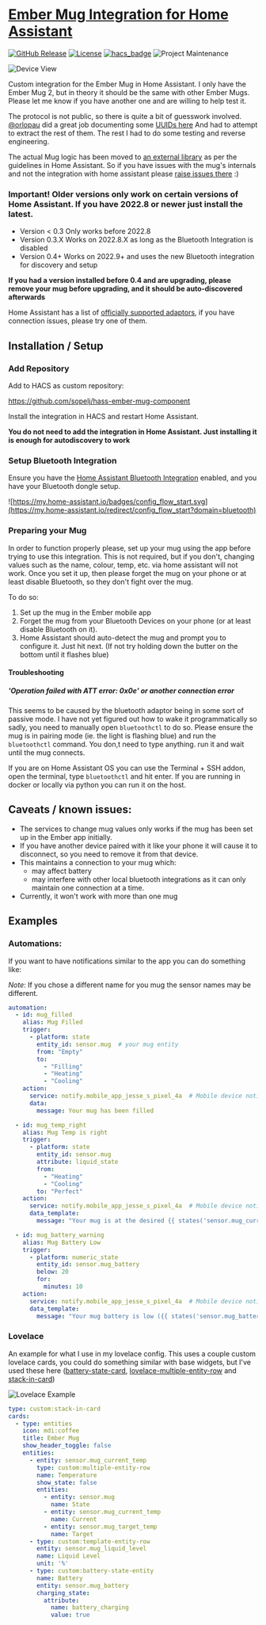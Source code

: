 # [Ember Mug Integration for Home Assistant](https://github.com/sopelj/hass-ember-mug-component)

[![GitHub Release](https://img.shields.io/github/release/sopelj/hass-ember-mug-component.svg?style=for-the-badge)](https://github.com/sopelj/hass-ember-mug-component/releases)
[![License](https://img.shields.io/github/license/sopelj/hass-ember-mug-component.svg?style=for-the-badge)](LICENSE.md)
[![hacs_badge](https://img.shields.io/badge/HACS-Custom-41BDF5.svg?style=for-the-badge)](https://github.com/hacs/integration)
![Project Maintenance](https://img.shields.io/maintenance/yes/2022.svg?style=for-the-badge)

![Device View](./examples/device_example.png)

Custom integration for the Ember Mug in Home Assistant.
I only have the Ember Mug 2, but in theory it should be the same with other Ember Mugs.
Please let me know if you have another one and are willing to help test it.

The protocol is not public, so there is quite a bit of guesswork involved. 
[@orlopau](https://github.com/orlopau) did a great job documenting some [UUIDs here](https://github.com/orlopau/ember-mug) And had to attempt to extract the rest of them. 
The rest I had to do some testing and reverse engineering.

The actual Mug logic has been moved to [an external library](https://github.com/sopelj/python-ember-mug) as per the guidelines in Home Assistant. 
So if you have issues with the mug's internals and not the integration with home assistant please [raise issues there](https://github.com/sopelj/python-ember-mug/issues) :)

### **Important!** Older versions only work on certain versions of Home Assistant. If you have 2022.8 or newer just install the latest.
- Version < 0.3 Only works before 2022.8
- Version 0.3.X Works on 2022.8.X as long as the Bluetooth Integration is disabled
- Version 0.4+ Works on 2022.9+ and uses the new Bluetooth integration for discovery and setup

**If you had a version installed before 0.4 and are upgrading, please remove your mug before upgrading, and it should be auto-discovered afterwards** 

Home Assistant has a list of [officially supported adaptors](https://www.home-assistant.io/integrations/bluetooth/#known-working-adapters), 
if you have connection issues, please try one of them.

## Installation / Setup

### Add Repository

Add to HACS as custom repository:

<https://github.com/sopelj/hass-ember-mug-component>

Install the integration in HACS and restart Home Assistant.

**You do not need to add the integration in Home Assistant. Just installing it is enough for autodiscovery to work**

### Setup Bluetooth Integration

Ensure you have the [Home Assistant Bluetooth Integration](https://www.home-assistant.io/integrations/bluetooth/) enabled, and you have your Bluetooth dongle setup.

![https://my.home-assistant.io/badges/config_flow_start.svg](https://my.home-assistant.io/redirect/config_flow_start?domain=bluetooth)

### Preparing your Mug

In order to function properly please, set up your mug using the app before trying to use this integration. 
This is not required, but if you don't, changing values such as the name, colour, temp, etc. via home assistant will not work. 
Once you set it up, then please forget the mug on your phone or at least disable Bluetooth, so they don't fight over the mug.

To do so:
 1. Set up the mug in the Ember mobile app 
 2. Forget the mug from your Bluetooth Devices on your phone (or at least disable Bluetooth on it). 
 3. Home Assistant should auto-detect the mug and prompt you to configure it. Just hit next. (If not try holding down the butter on the bottom until it flashes blue)

#### Troubleshooting

##### 'Operation failed with ATT error: 0x0e' or another connection error
This seems to be caused by the bluetooth adaptor being in some sort of passive mode. I have not yet figured out how to wake it programmatically so sadly, you need to manually open `bluetoothctl` to do so. 
Please ensure the mug is in pairing mode (ie. the light is flashing blue) and run the `bluetoothctl` command. You don,t need to type anything. run it and wait until the mug connects.

If you are on Home Assistant OS you can use the Terminal + SSH addon, open the terminal, type `bluetoothctl` and hit enter.
If you are running in docker or locally via python you can run it on the host.

## Caveats / known issues:

- The services to change mug values only works if the mug has been set up in the Ember app initially.
- If you have another device paired with it like your phone it will cause it to disconnect, so you need to remove it from that device.
- This maintains a connection to your mug which:
    - may affect battery
    - may interfere with other local bluetooth integrations as it can only maintain one connection at a time.
- Currently, it won't work with more than one mug

## Examples

### Automations:

If you want to have notifications similar to the app you can do something like:

*Note*: If you chose a different name for you mug the sensor names may be different.

```yaml
automation:
  - id: mug_filled
    alias: Mug Filled
    trigger:
      - platform: state
        entity_id: sensor.mug  # your mug entity
        from: "Empty"
        to:
          - "Filling"
          - "Heating"
          - "Cooling"
    action:
      service: notify.mobile_app_jesse_s_pixel_4a  # Mobile device notify or other action
      data:
        message: Your mug has been filled

  - id: mug_temp_right
    alias: Mug Temp is right
    trigger:
      - platform: state
        entity_id: sensor.mug
        attribute: liquid_state
        from:
          - "Heating"
          - "Cooling"
        to: "Perfect"
    action:
      service: notify.mobile_app_jesse_s_pixel_4a  # Mobile device notify or other action
      data_template:
        message: "Your mug is at the desired {{ states('sensor.mug_current_temp') }}{{ state_attr('sensor.mug_current_temp', 'unit_of_measurement') }}."

  - id: mug_battery_warning
    alias: Mug Battery Low
    trigger:
      - platform: numeric_state
        entity_id: sensor.mug_battery
        below: 20
        for:
          minutes: 10
    action:
      service: notify.mobile_app_jesse_s_pixel_4a  # Mobile device notify or other action
      data_template:
        message: "Your mug battery is low ({{ states('sensor.mug_battery') }}%)."

```

### Lovelace

An example for what I use in my lovelace config. 
This uses a couple custom lovelace cards, you could do something similar with base widgets, but I've used these here 
([battery-state-card](https://github.com/maxwroc/battery-state-card), [lovelace-multiple-entity-row](https://github.com/benct/lovelace-multiple-entity-row) and [stack-in-card](https://github.com/custom-cards/stack-in-card))

![Lovelace Example](./examples/lovelace_example.png)

```yaml
type: custom:stack-in-card
cards:
  - type: entities
    icon: mdi:coffee
    title: Ember Mug
    show_header_toggle: false
    entities:
      - entity: sensor.mug_current_temp
        type: custom:multiple-entity-row
        name: Temperature
        show_state: false
        entities:
          - entity: sensor.mug
            name: State
          - entity: sensor.mug_current_temp
            name: Current
          - entity: sensor.mug_target_temp
            name: Target
      - type: custom:template-entity-row
        entity: sensor.mug_liquid_level
        name: Liquid Level
        unit: '%'
      - type: custom:battery-state-entity
        name: Battery
        entity: sensor.mug_battery
        charging_state:
          attribute:
            name: battery_charging
            value: true
```
